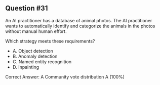 ## Question #31

An AI practitioner has a database of animal photos. The AI practitioner wants to automatically identify and categorize the animals in the photos without manual human effort.

Which strategy meets these requirements?

- A. Object detection
- B. Anomaly detection
- C. Named entity recognition
- D. Inpainting 

Correct Answer: 
A Community vote distribution A (100%)